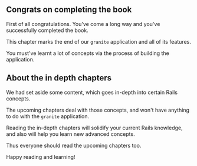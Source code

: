 ## Congrats on completing the book

First of all congratulations. You've come a long way and you've successfully
completed the book.

This chapter marks the end of our `granite` application and all of its features.

You must've learnt a lot of concepts via the process of building the
application.

## About the in depth chapters

We had set aside some content, which goes in-depth into certain Rails concepts.

The upcoming chapters deal with those concepts, and won't have anything to do
with the `granite` application.

Reading the in-depth chapters will solidify your current Rails knowledge, and
also will help you learn new advanced concepts.

Thus everyone should read the upcoming chapters too.

Happy reading and learning!
